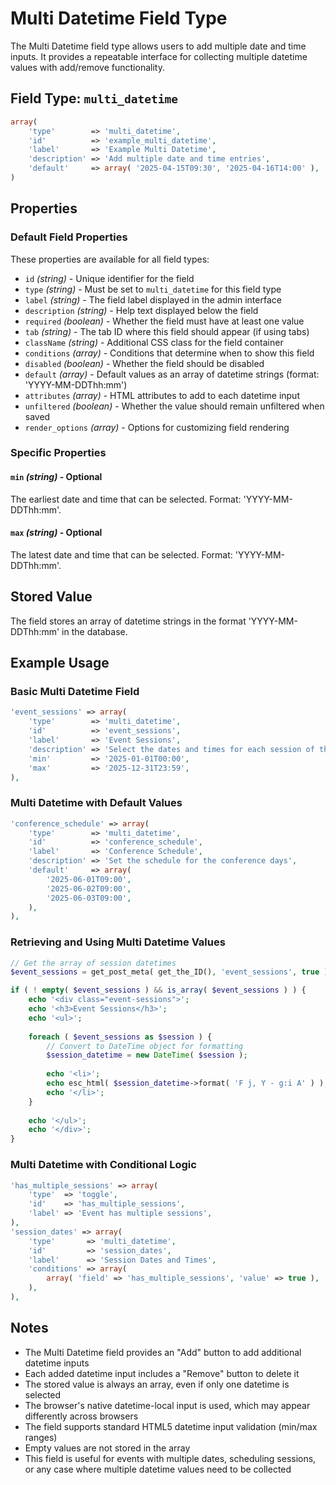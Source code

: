 # Multi Datetime Field Type

The Multi Datetime field type allows users to add multiple date and time inputs. It provides a repeatable interface for collecting multiple datetime values with add/remove functionality.

## Field Type: `multi_datetime`

```php
array(
	'type'        => 'multi_datetime',
	'id'          => 'example_multi_datetime',
	'label'       => 'Example Multi Datetime',
	'description' => 'Add multiple date and time entries',
	'default'     => array( '2025-04-15T09:30', '2025-04-16T14:00' ),
)
```

## Properties

### Default Field Properties

These properties are available for all field types:

- `id` _(string)_ - Unique identifier for the field
- `type` _(string)_ - Must be set to `multi_datetime` for this field type
- `label` _(string)_ - The field label displayed in the admin interface
- `description` _(string)_ - Help text displayed below the field
- `required` _(boolean)_ - Whether the field must have at least one value
- `tab` _(string)_ - The tab ID where this field should appear (if using tabs)
- `className` _(string)_ - Additional CSS class for the field container
- `conditions` _(array)_ - Conditions that determine when to show this field
- `disabled` _(boolean)_ - Whether the field should be disabled
- `default` _(array)_ - Default values as an array of datetime strings (format: 'YYYY-MM-DDThh:mm')
- `attributes` _(array)_ - HTML attributes to add to each datetime input
- `unfiltered` _(boolean)_ - Whether the value should remain unfiltered when saved
- `render_options` _(array)_ - Options for customizing field rendering

### Specific Properties

#### `min` _(string)_ - Optional

The earliest date and time that can be selected. Format: 'YYYY-MM-DDThh:mm'.

#### `max` _(string)_ - Optional

The latest date and time that can be selected. Format: 'YYYY-MM-DDThh:mm'.

## Stored Value

The field stores an array of datetime strings in the format 'YYYY-MM-DDThh:mm' in the database.

## Example Usage

### Basic Multi Datetime Field

```php
'event_sessions' => array(
	'type'        => 'multi_datetime',
	'id'          => 'event_sessions',
	'label'       => 'Event Sessions',
	'description' => 'Select the dates and times for each session of this event',
	'min'         => '2025-01-01T00:00',
	'max'         => '2025-12-31T23:59',
),
```

### Multi Datetime with Default Values

```php
'conference_schedule' => array(
	'type'        => 'multi_datetime',
	'id'          => 'conference_schedule',
	'label'       => 'Conference Schedule',
	'description' => 'Set the schedule for the conference days',
	'default'     => array(
		'2025-06-01T09:00',
		'2025-06-02T09:00',
		'2025-06-03T09:00',
	),
),
```

### Retrieving and Using Multi Datetime Values

```php
// Get the array of session datetimes
$event_sessions = get_post_meta( get_the_ID(), 'event_sessions', true );

if ( ! empty( $event_sessions ) && is_array( $event_sessions ) ) {
	echo '<div class="event-sessions">';
	echo '<h3>Event Sessions</h3>';
	echo '<ul>';
	
	foreach ( $event_sessions as $session ) {
		// Convert to DateTime object for formatting
		$session_datetime = new DateTime( $session );
		
		echo '<li>';
		echo esc_html( $session_datetime->format( 'F j, Y - g:i A' ) );
		echo '</li>';
	}
	
	echo '</ul>';
	echo '</div>';
}
```

### Multi Datetime with Conditional Logic

```php
'has_multiple_sessions' => array(
	'type'  => 'toggle',
	'id'    => 'has_multiple_sessions',
	'label' => 'Event has multiple sessions',
),
'session_dates' => array(
	'type'       => 'multi_datetime',
	'id'         => 'session_dates',
	'label'      => 'Session Dates and Times',
	'conditions' => array(
		array( 'field' => 'has_multiple_sessions', 'value' => true ),
	),
),
```

## Notes

- The Multi Datetime field provides an "Add" button to add additional datetime inputs
- Each added datetime input includes a "Remove" button to delete it
- The stored value is always an array, even if only one datetime is selected
- The browser's native datetime-local input is used, which may appear differently across browsers
- The field supports standard HTML5 datetime input validation (min/max ranges)
- Empty values are not stored in the array
- This field is useful for events with multiple dates, scheduling sessions, or any case where multiple datetime values need to be collected